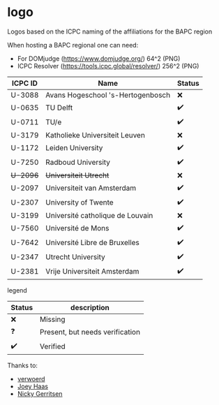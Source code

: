 # logo
Logos based on the ICPC naming of the affiliations for the BAPC region

When hosting a BAPC regional one can need:
- For DOMjudge (https://www.domjudge.org/) 64^2 (PNG)
- ICPC Resolver (https://tools.icpc.global/resolver/) 256^2 (PNG)

| ICPC ID | Name | Status |
|---|---|---|
| U-3088 | Avans Hogeschool 's-Hertogenbosch| :x: |
| U-0635 | TU Delft | :heavy_check_mark: |
| U-0711 | TU/e | :heavy_check_mark: |
| U-3179 | Katholieke Universiteit Leuven | :x: |
| U-1172 | Leiden University | :heavy_check_mark: |
| U-7250 | Radboud University | :heavy_check_mark: |
| ~~U-2096~~ | ~~Universiteit Utrecht~~ | :x:  |
| U-2097 | Universiteit van Amsterdam | :heavy_check_mark: |
| U-2307 | University of Twente | :heavy_check_mark: |
| U-3199 | Université catholique de Louvain | :x: |
| U-7560 | Université de Mons | :heavy_check_mark: |
| U-7642 | Université Libre de Bruxelles | :heavy_check_mark: |
| U-2347 | Utrecht University | :heavy_check_mark: |
| U-2381 | Vrije Universiteit Amsterdam | :heavy_check_mark: |

legend

| Status | description |
|---|---|
| :x: | Missing |
| :question: | Present, but needs verification |
| :heavy_check_mark: | Verified

Thanks to:
- [verwoerd](https://github.com/verwoerd)
- [Joey Haas](https://github.com/0xJoey)
- [Nicky Gerritsen](https://github.com/nickygerritsen)
